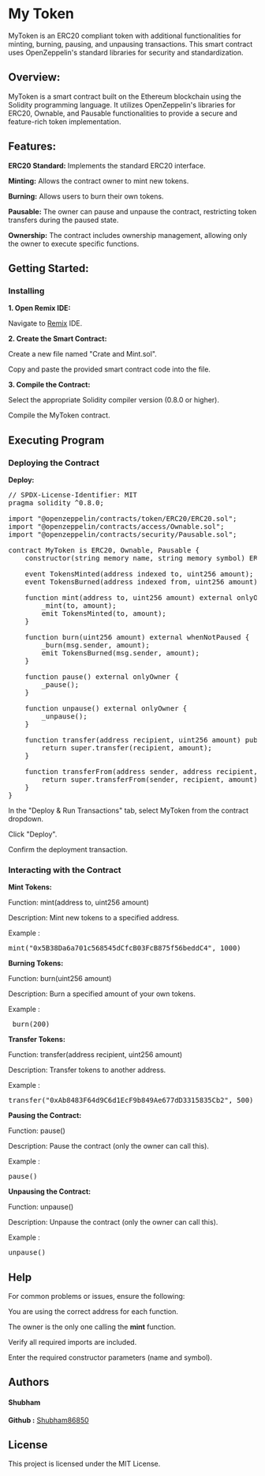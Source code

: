 # My Token

MyToken is an ERC20 compliant token with additional functionalities for minting, burning, pausing, and unpausing transactions. This smart contract uses OpenZeppelin's standard libraries for security and standardization.


<h2> Overview: </h2>

MyToken is a smart contract built on the Ethereum blockchain using the Solidity programming language. It utilizes OpenZeppelin's libraries for ERC20, Ownable, and Pausable functionalities to provide a secure and feature-rich token implementation.

<h2> Features: </h2> 

**ERC20 Standard:** Implements the standard ERC20 interface.

**Minting:** Allows the contract owner to mint new tokens.

**Burning:** Allows users to burn their own tokens.

**Pausable:** The owner can pause and unpause the contract, restricting token transfers during the paused state.

**Ownership:** The contract includes ownership management, allowing only the owner to execute specific functions.

<h2> Getting Started: </h2>

<h3> Installing </h3>


**1. Open Remix IDE:** 

  Navigate to [Remix](https://remix.ethereum.org/) IDE.

**2. Create the Smart Contract:**

  Create a new file named "Crate and Mint.sol".

  Copy and paste the provided smart contract code into the file.

**3. Compile the Contract:**

  Select the appropriate Solidity compiler version (0.8.0 or higher).

  Compile the MyToken contract.

<h2> Executing Program </h2>

<h3> Deploying the Contract </h3>

**Deploy:**

<pre>// SPDX-License-Identifier: MIT
pragma solidity ^0.8.0;

import "@openzeppelin/contracts/token/ERC20/ERC20.sol";
import "@openzeppelin/contracts/access/Ownable.sol";
import "@openzeppelin/contracts/security/Pausable.sol";

contract MyToken is ERC20, Ownable, Pausable {
    constructor(string memory name, string memory symbol) ERC20(name, symbol) Ownable(msg.sender) {}

    event TokensMinted(address indexed to, uint256 amount);
    event TokensBurned(address indexed from, uint256 amount);

    function mint(address to, uint256 amount) external onlyOwner whenNotPaused {
        _mint(to, amount);
        emit TokensMinted(to, amount);
    }

    function burn(uint256 amount) external whenNotPaused {
        _burn(msg.sender, amount);
        emit TokensBurned(msg.sender, amount);
    }

    function pause() external onlyOwner {
        _pause();
    }

    function unpause() external onlyOwner {
        _unpause();
    }

    function transfer(address recipient, uint256 amount) public override whenNotPaused returns (bool) {
        return super.transfer(recipient, amount);
    }

    function transferFrom(address sender, address recipient, uint256 amount) public override whenNotPaused returns (bool) {
        return super.transferFrom(sender, recipient, amount);
    }
}
</pre>

In the "Deploy & Run Transactions" tab, select MyToken from the contract dropdown.

Click "Deploy".

Confirm the deployment transaction.

<h3> Interacting with the Contract </h3>

**Mint Tokens:**

Function: mint(address to, uint256 amount)

Description: Mint new tokens to a specified address.

Example :

<pre>mint("0x5B38Da6a701c568545dCfcB03FcB875f56beddC4", 1000)
</pre>


**Burning Tokens:**

Function: burn(uint256 amount)

Description: Burn a specified amount of your own tokens.

Example :

<pre> burn(200)
</pre>


**Transfer Tokens:**

Function: transfer(address recipient, uint256 amount)

Description: Transfer tokens to another address.

Example :

<pre>transfer("0xAb8483F64d9C6d1EcF9b849Ae677dD3315835Cb2", 500)
</pre>

**Pausing the Contract:**

Function: pause()

Description: Pause the contract (only the owner can call this).

Example :

<pre>pause()
</pre>

**Unpausing the Contract:**

Function: unpause()

Description: Unpause the contract (only the owner can call this).

Example : 

<pre>unpause()
</pre>



<h2> Help </h2>

For common problems or issues, ensure the following:

You are using the correct address for each function.

The owner is the only one calling the **mint** function.

Verify all required imports are included.

Enter the required constructor parameters (name and symbol).

<h2> Authors </h2>

<h4> Shubham </h4>

**Github :** [Shubham86850](https://github.com/Shubham86850)


<h2> License </h2>

This project is licensed under the MIT License.








